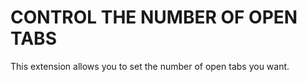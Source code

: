 <h1>CONTROL THE NUMBER OF OPEN TABS </h1>

<p>
This extension allows you to set the number of open tabs you want.
</p>